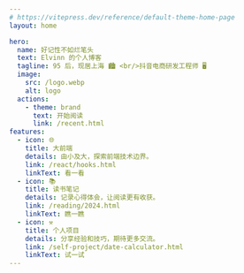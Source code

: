 ```yaml
---
# https://vitepress.dev/reference/default-theme-home-page
layout: home

hero:
  name: 好记性不如烂笔头
  text: Elvinn 的个人博客
  tagline: 95 后，现居上海 🏙️ <br/>抖音电商研发工程师 🖥️
  image:
    src: /logo.webp
    alt: logo
  actions:
    - theme: brand
      text: 开始阅读
      link: /recent.html
features:
  - icon: 🌐
    title: 大前端
    details: 由小及大，探索前端技术边界。
    link: /react/hooks.html
    linkText: 看一看
  - icon: 📚
    title: 读书笔记
    details: 记录心得体会，让阅读更有收获。
    link: /reading/2024.html
    linkText: 瞧一瞧
  - icon: ⚒️
    title: 个人项目
    details: 分享经验和技巧，期待更多交流。
    link: /self-project/date-calculator.html
    linkText: 试一试
---
```


<style>
:root {
  --vp-home-hero-name-color: transparent;
  --vp-home-hero-name-background: -webkit-linear-gradient(120deg, #bd34fe 30%, #41d1ff);
}

@media (min-width: 640px) {
  :root {
    --vp-home-hero-image-filter: blur(56px);
  }
}

@media (min-width: 960px) {
  :root {
    --vp-home-hero-image-filter: blur(68px);
  }
}
</style>
